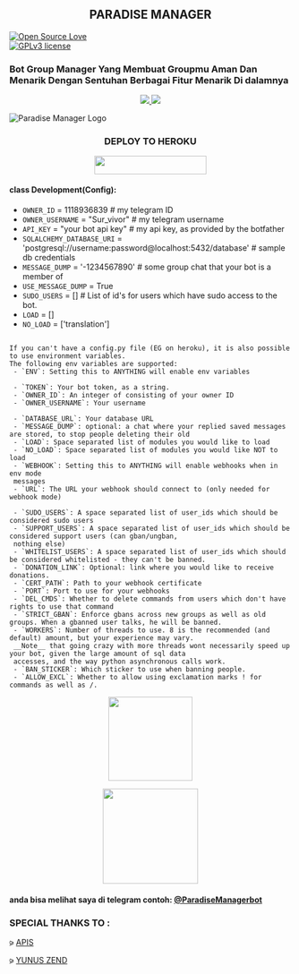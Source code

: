 <h2 align="center">PARADISE MANAGER</h2>

[![Open Source Love](https://badges.frapsoft.com/os/v1/open-source.png?v=103)](https://github.com/ellerbrock/open-source-badges/)  
[![GPLv3 license](https://img.shields.io/badge/License-GPLv3-blue.svg)](http://perso.crans.org/besson/LICENSE.html)

### Bot Group Manager Yang Membuat Groupmu Aman Dan Menarik Dengan Sentuhan Berbagai Fitur Menarik Di dalamnya

<p align="center">
  <a href="https://github.com/Rzky3016/Paradise-Manager/fork">
    <img src="https://img.shields.io/github/forks/Rzky3016/Paradise-Manager?label=Fork&style=social">
    
  </a>
  <a href="https://github.com/Rzky-3016/Paradise-Manager">
    <img src="https://img.shields.io/github/stars/Rzky3016/Paradise-Manager?style=social">
  </a>
</p>

![Paradise Manager Logo](https://telegra.ph/file/09a44cd8b24d48188e9ca.jpg)

### <h3 align="center">DEPLOY TO HEROKU</h3>

<p align="center"><a href="https://heroku.com/deploy?template=https://github.com/Rzky3016/Paradise-Manager"> <img src="https://img.shields.io/badge/Click%20Untuk%20Deploy-green?style=flat&logo=heroku" width="200" height="32.45" /></a></p>

#### class Development(Config):
   - `OWNER_ID` = 1118936839  # my telegram ID
   - `OWNER_USERNAME` = "Sur_vivor"  # my telegram username
   - `API_KEY` = "your bot api key"  # my api key, as provided by the botfather
   - `SQLALCHEMY_DATABASE_URI` = 'postgresql://username:password@localhost:5432/database'  # sample db credentials
   - `MESSAGE_DUMP` = '-1234567890' # some group chat that your bot is a member of
   - `USE_MESSAGE_DUMP` = True
   - `SUDO_USERS` = []  # List of id's for users which have sudo access to the bot.
   - `LOAD` = []
   - `NO_LOAD` = ['translation']
```

If you can't have a config.py file (EG on heroku), it is also possible to use environment variables.
The following env variables are supported:
 - `ENV`: Setting this to ANYTHING will enable env variables

 - `TOKEN`: Your bot token, as a string.
 - `OWNER_ID`: An integer of consisting of your owner ID
 - `OWNER_USERNAME`: Your username

 - `DATABASE_URL`: Your database URL
 - `MESSAGE_DUMP`: optional: a chat where your replied saved messages are stored, to stop people deleting their old 
 - `LOAD`: Space separated list of modules you would like to load
 - `NO_LOAD`: Space separated list of modules you would like NOT to load
 - `WEBHOOK`: Setting this to ANYTHING will enable webhooks when in env mode
 messages
 - `URL`: The URL your webhook should connect to (only needed for webhook mode)

 - `SUDO_USERS`: A space separated list of user_ids which should be considered sudo users
 - `SUPPORT_USERS`: A space separated list of user_ids which should be considered support users (can gban/ungban,
 nothing else)
 - `WHITELIST_USERS`: A space separated list of user_ids which should be considered whitelisted - they can't be banned.
 - `DONATION_LINK`: Optional: link where you would like to receive donations.
 - `CERT_PATH`: Path to your webhook certificate
 - `PORT`: Port to use for your webhooks
 - `DEL_CMDS`: Whether to delete commands from users which don't have rights to use that command
 - `STRICT_GBAN`: Enforce gbans across new groups as well as old groups. When a gbanned user talks, he will be banned.
 - `WORKERS`: Number of threads to use. 8 is the recommended (and default) amount, but your experience may vary.
 __Note__ that going crazy with more threads wont necessarily speed up your bot, given the large amount of sql data 
 accesses, and the way python asynchronous calls work.
 - `BAN_STICKER`: Which sticker to use when banning people.
 - `ALLOW_EXCL`: Whether to allow using exclamation marks ! for commands as well as /.
```
<p align="center"><a href="https://t.me/Nopegoodloking"><img src="https://img.shields.io/badge/My%20Contact%3F-click here-magenta?&style=flat-square?&logo=telegram" width=150px></a></p> <p align="center"><a href="https://t.me/paradisesupportch"><img src="https://img.shields.io/badge/Group%20Support%3F-click here-yellow?&style=flat-square?&logo=telegram" width=170px></a></p>

#### anda bisa melihat saya di telegram contoh: [@ParadiseManagerbot](https://t.me/ParadiseManagerbot)


### SPECIAL THANKS TO :
⪩ [APIS](https://github.com/apisuserbot)

⪩ [YUNUS ZEND](https://github.com/Yunus-ZEND)
